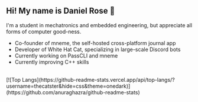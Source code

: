 Hi! My name is Daniel Rose :wave:
-----
I'm a student in mechatronics and embedded engineering, but appreciate all forms of computer good-ness.

- Co-founder of mneme, the self-hosted cross-platform journal app
- Developer of White Hat Cat, specializing in large-scale Discord bots
- Currently working on PassCLI and mneme
- Currently improving C++ skills
<br>
[![Top Langs](https://github-readme-stats.vercel.app/api/top-langs/?username=thecatster&hide=css&theme=onedark)](https://github.com/anuraghazra/github-readme-stats)
